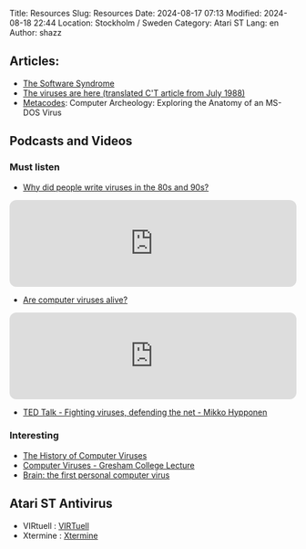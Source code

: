 Title: Resources
Slug: Resources
Date: 2024-08-17 07:13
Modified: 2024-08-18 22:44
Location: Stockholm / Sweden
Category: Atari ST
Lang: en
Author: shazz

## Articles: 

- [The Software Syndrome](https://www.muzines.co.uk/articles/the-software-syndrome/292)
- [The viruses are here (translated C'T article from July 1988)](/pages/TheVirusesAreHere-en.html)
- [Metacodes](https://www.metacodes.pro/blog/computer_archeology_exploring_the_anatomy_of_an_ms_dos_virus/): Computer Archeology: Exploring the Anatomy of an MS-DOS Virus


## Podcasts and Videos

### Must listen

 - [Why did people write viruses in the 80s and 90s?](https://open.spotify.com/episode/0xqCad31sUGVU0MmeIY16j?si=aa557387a97a49aa)

<div class="aside">
<iframe style="border-radius:12px" src="https://open.spotify.com/embed/episode/0xqCad31sUGVU0MmeIY16j?utm_source=generator&theme=0" width="100%" height="152" frameBorder="0" allowfullscreen="" allow="autoplay; clipboard-write; encrypted-media; fullscreen; picture-in-picture" loading="lazy"></iframe>
</div>

 - [Are computer viruses alive?](https://open.spotify.com/episode/59waORu8VepDldwyYGH8qi?si=e2ca178c85ee4758)

<div class="aside">
<iframe style="border-radius:12px" src="https://open.spotify.com/embed/episode/59waORu8VepDldwyYGH8qi?utm_source=generator&theme=0" width="100%" height="152" frameBorder="0" allowfullscreen="" allow="autoplay; clipboard-write; encrypted-media; fullscreen; picture-in-picture" loading="lazy"></iframe>
</div>

 - [TED Talk - Fighting viruses, defending the net - Mikko Hypponen](https://www.ted.com/talks/mikko_hypponen_fighting_viruses_defending_the_net?utm_campaign=tedspread&utm_medium=referral&utm_source=tedcomshare)

### Interesting
 - [The History of Computer Viruses](https://open.spotify.com/episode/2phkuizi0tekCRxEBPS96o?si=204355bdb8b445a0)
 - [Computer Viruses - Gresham College Lecture](https://open.spotify.com/episode/5uuoAYA4SGzAWfZgwFvGCx?si=77238c97f90c4e9a)
 - [Brain: the first personal computer virus](https://open.spotify.com/episode/10xy2kguICJinK1qDTWn5P?si=ce8b30b67f9e43dc)


## Atari ST Antivirus

- VIRtuell :  [VIRTuell]({attach}disks/VIRTUELL.MSA)
- Xtermine :  [Xtermine]({attach}disks/XTERMINE.zip)
